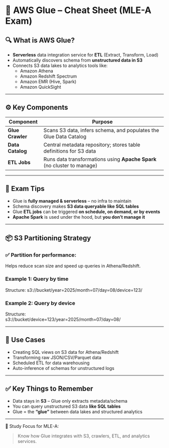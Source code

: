 # 🧪 AWS Glue – Cheat Sheet (MLE-A Exam)

## 🔍 What is AWS Glue?
- **Serverless** data integration service for **ETL** (Extract, Transform, Load)
- Automatically discovers schema from **unstructured data in S3**
- Connects S3 data lakes to analytics tools like:
  - Amazon Athena
  - Amazon Redshift Spectrum
  - Amazon EMR (Hive, Spark)
  - Amazon QuickSight

---

## ⚙️ Key Components

| Component         | Purpose                                                                 |
|------------------|-------------------------------------------------------------------------|
| **Glue Crawler** | Scans S3 data, infers schema, and populates the Glue Data Catalog       |
| **Data Catalog** | Central metadata repository; stores table definitions for S3 data       |
| **ETL Jobs**     | Runs data transformations using **Apache Spark** (no cluster to manage) |

---

## 🧠 Exam Tips

- Glue is **fully managed & serverless** – no infra to maintain
- Schema discovery makes **S3 data queryable like SQL tables**
- Glue **ETL jobs** can be triggered **on schedule, on demand, or by events**
- **Apache Spark** is used under the hood, but **you don’t manage it**

---

## 📦 S3 Partitioning Strategy

### ✅ Partition for performance:
Helps reduce scan size and speed up queries in Athena/Redshift.

### Example 1: Query by time  
Structure: 
s3://bucket/year=2025/month=07/day=08/device=123/


### Example 2: Query by device  
Structure:  
s3://bucket/device=123/year=2025/month=07/day=08/



---

## 🔗 Use Cases

- Creating SQL views on S3 data for Athena/Redshift
- Transforming raw JSON/CSV/Parquet data
- Scheduled ETL for data warehousing
- Auto-inference of schemas for unstructured logs

---

## ✅ Key Things to Remember

- Data stays in **S3** – Glue only extracts metadata/schema
- You can query unstructured S3 data **like SQL tables**
- Glue = the **“glue”** between data lakes and structured analytics

---

📘 Study Focus for MLE-A:
> Know how Glue integrates with S3, crawlers, ETL, and analytics services.

